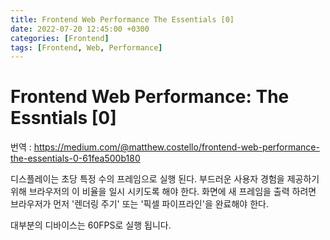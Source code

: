 ```yaml
---
title: Frontend Web Performance The Essentials [0]
date: 2022-07-20 12:45:00 +0300
categories: [Frontend]
tags: [Frontend, Web, Performance]
---
```

# Frontend Web Performance: The Essntials [0]
번역 : https://medium.com/@matthew.costello/frontend-web-performance-the-essentials-0-61fea500b180

디스플레이는 초당 특정 수의 프레임으로 실행 된다. 부드러운 사용자 경험을 제공하기 위해 브라우저의 이 비율을 일시 시키도록 해야 한다. 화면에 새 프레임을 출력 하려면 브라우저가 먼저 '렌더링 주기' 또는 '픽셀 파이프라인'을 완료해야 한다.

대부분의 디바이스는 60FPS로 실행 됩니다.